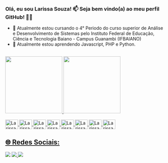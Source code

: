 ### Olá, eu sou Larissa Souza! 📫 Seja bem vindo(a) ao meu perfil GitHub! 👋🏻 

- 🔭 Atualmente estou cursando o 4° Periodo do curso superior de Análise e Desenvolvimento de Sistemas pelo Instituto Federal de Educação, Ciência e Tecnologia Baiano - Campus Guanambi (IFBAIANO)
- 🌱 Atualmente estou aprendendo Javascript, PHP e Python.

##
 
<div>
<a href="https://github.com/larissasnk">
<img height="180em" src="https://github-readme-stats.vercel.app/api?username=larissasnk&show_icons=true&theme=dracula&include_all_commits=true&count_private=true"/>
<img height="180em" src="https://github-readme-stats.vercel.app/api/top-langs/?username=larissasnk&layout=compact&langs_count=7&theme=dracula"/>
 
</div>
  
  
<div style="display: inline_block"><br>
  
<img align="center" alt="Larissa-java" height="30" width="40" src="https://cdn.jsdelivr.net/gh/devicons/devicon/icons/java/java-original.svg" />
<img align="center" alt="Larissa-c" height="30" width="40" src="https://cdn.jsdelivr.net/gh/devicons/devicon/icons/c/c-original.svg" />
<img align="center" alt="Larissa-mysql" height="30" width="40" src="https://cdn.jsdelivr.net/gh/devicons/devicon/icons/mysql/mysql-original-wordmark.svg" />  
<img align="center" alt="Larissa-python" height="30" width="40" src="https://cdn.jsdelivr.net/gh/devicons/devicon/icons/python/python-original.svg" />
<img align="center" alt="Larissa-php" height="30" width="40" src="https://cdn.jsdelivr.net/gh/devicons/devicon/icons/php/php-original.svg" />
<img align="center" alt="Larissa-html" height="30" width="40" src="https://cdn.jsdelivr.net/gh/devicons/devicon/icons/html5/html5-original.svg" />
<img align="center" alt="Larissa-css" height="30" width="40" src="https://cdn.jsdelivr.net/gh/devicons/devicon/icons/css3/css3-original.svg" />
<img align="center" alt="Larissa-js" height="30" width="40" src="https://cdn.jsdelivr.net/gh/devicons/devicon/icons/javascript/javascript-original.svg" />

</div>
  
  
  ## 🌐 Redes Sociais:

  <div> 
  <a href="https://instagram.com/larissasnk" target="_blank"><img src="https://img.shields.io/badge/-Instagram-%23E4405F?style=for-the-badge&logo=instagram&logoColor=white" target="_blank"></a>
  <a href= "mailto:larissasouza2015@gmail.com"><img src="https://img.shields.io/badge/Gmail-D14836?style=for-the-badge&logo=gmail&logoColor=white" target="_blank"</a>
  <a href="https://www.linkedin.com/in/larissasnk/" target="_blank"><img src="https://img.shields.io/badge/-LinkedIn-%230077B5?style=for-the-badge&logo=linkedin&logoColor=white" target="_blank"></a> 
 
</div>
